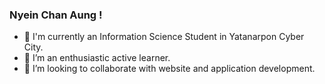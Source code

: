 ### Nyein Chan Aung !


- 🔭 I'm currently an Information Science Student in Yatanarpon Cyber City.
- 🌱 I’m an enthusiastic active learner.
- 👯 I’m looking to collaborate with website and application development.

